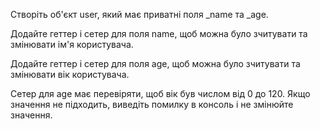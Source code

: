 

Створіть об'єкт user, який має приватні поля _name та _age.

Додайте геттер і сетер для поля name,
щоб можна було зчитувати та змінювати ім'я користувача.

Додайте геттер і сетер для поля age, 
щоб можна було зчитувати та змінювати вік користувача.

Сетер для age має перевіряти, щоб вік був числом від 0 до 120. 
Якщо значення не підходить, виведіть помилку в консоль і не змінюйте значення.
